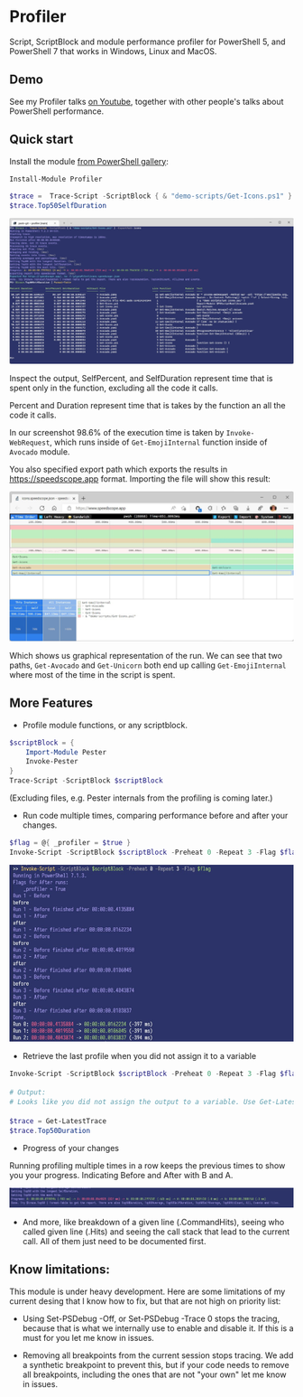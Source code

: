 # Profiler

Script, ScriptBlock and module performance profiler for PowerShell 5, and PowerShell 7 that works in Windows, Linux and MacOS. 

## Demo

See my Profiler talks [on Youtube](https://youtube.com/playlist?list=PL_47l_1HjEMJfMMsYBLIY35T7eLOyJz3C), together with other people's talks about PowerShell performance.

## Quick start

Install the module [from PowerShell gallery](https://www.powershellgallery.com/packages/Profiler/): 

```powershell
Install-Module Profiler
```

```powershell
$trace =  Trace-Script -ScriptBlock { & "demo-scripts/Get-Icons.ps1" } -ExportPath icons
$trace.Top50SelfDuration
```

![](images/Profile.jpg)

Inspect the output, SelfPercent, and SelfDuration represent time that is spent only in the function, excluding all the code it calls. 

Percent and Duration represent time that is takes by the function an all the code it calls.

In our screenshot 98.6% of the execution time is taken by `Invoke-WebRequest`, which runs inside of `Get-EmojiInternal` function inside of `Avocado` module.

You also specified export path which exports the results in https://speedscope.app format. Importing the file will show this result: 

![](images/speedscope-time-order.jpg)

Which shows us graphical representation of the run. We can see that two paths, `Get-Avocado` and `Get-Unicorn` both end up calling `Get-EmojiInternal` where most of the time in the script is spent.

## More Features 

- Profile module functions, or any scriptblock.
```powershell
$scriptBlock = { 
    Import-Module Pester
    Invoke-Pester
}
Trace-Script -ScriptBlock $scriptBlock
```

(Excluding files, e.g. Pester internals from the profiling is coming later.)


- Run code multiple times, comparing performance before and after your changes. 

```powershell
$flag = @{ _profiler = $true }
Invoke-Script -ScriptBlock $scriptBlock -Preheat 0 -Repeat 3 -Flag $flag
```

![](images/Compare.jpg)

- Retrieve the last profile when you did not assign it to a variable 

```powershell 
Invoke-Script -ScriptBlock $scriptBlock -Preheat 0 -Repeat 3 -Flag $flag

# Output:
# Looks like you did not assign the output to a variable. Use Get-LatestTrace to retrieve the trace, e.g.: $trace = Get-LatestTrace

$trace = Get-LatestTrace
$trace.Top50Duration
```

- Progress of your changes

Running profiling multiple times in a row keeps the previous times to show you your progress. Indicating Before and After with B and A.

![](images/Progress.jpg)

- And more, like breakdown of a given line (.CommandHits), seeing who called given line (.Hits) and seeing the call stack that lead to the current call. All of them just need to be documented first. 

## Know limitations:

This module is under heavy development. Here are some limitations of my current desing that I know how to fix, but that are not high on priority list:

- Using Set-PSDebug -Off, or Set-PSDebug -Trace 0 stops the tracing, because that is what we internally use to enable and disable it. If this is a must for you let me know in issues.

- Removing all breakpoints from the current session stops tracing. We add a synthetic breakpoint to prevent this, but if your code needs to remove all breakpoints, including the ones that are not "your own" let me know in issues.










